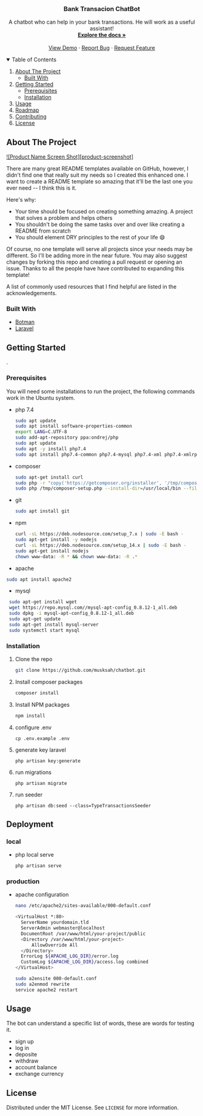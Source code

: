 <!--
*** Thanks for checking out the Best-README-Template. If you have a suggestion
*** that would make this better, please fork the repo and create a pull request
*** or simply open an issue with the tag "enhancement".
*** Thanks again! Now go create something AMAZING! :D
-->



<!-- PROJECT SHIELDS -->
<!--
*** I'm using markdown "reference style" links for readability.
*** Reference links are enclosed in brackets [ ] instead of parentheses ( ).
*** See the bottom of this document for the declaration of the reference variables
*** for contributors-url, forks-url, etc. This is an optional, concise syntax you may use.
*** https://www.markdownguide.org/basic-syntax/#reference-style-links
-->

<!-- PROJECT LOGO -->
<br />
<p align="center">
  <h3 align="center">Bank Transacion ChatBot</h3>

  <p align="center">
    A chatbot who can help in your bank transactions. He will work as a useful assistant!
    <br />
    <a href="https://github.com/othneildrew/Best-README-Template"><strong>Explore the docs »</strong></a>
    <br />
    <br />
    <a href="https://github.com/othneildrew/Best-README-Template">View Demo</a>
    ·
    <a href="https://github.com/othneildrew/Best-README-Template/issues">Report Bug</a>
    ·
    <a href="https://github.com/othneildrew/Best-README-Template/issues">Request Feature</a>
  </p>
</p>



<!-- TABLE OF CONTENTS -->
<details open="open">
  <summary>Table of Contents</summary>
  <ol>
    <li>
      <a href="#about-the-project">About The Project</a>
      <ul>
        <li><a href="#built-with">Built With</a></li>
      </ul>
    </li>
    <li>
      <a href="#getting-started">Getting Started</a>
      <ul>
        <li><a href="#prerequisites">Prerequisites</a></li>
        <li><a href="#installation">Installation</a></li>
      </ul>
    </li>
    <li><a href="#usage">Usage</a></li>
    <li><a href="#roadmap">Roadmap</a></li>
    <li><a href="#contributing">Contributing</a></li>
    <li><a href="#license">License</a></li>
  </ol>
</details>



<!-- ABOUT THE PROJECT -->
## About The Project

[![Product Name Screen Shot][product-screenshot]](https://example.com)

There are many great README templates available on GitHub, however, I didn't find one that really suit my needs so I created this enhanced one. I want to create a README template so amazing that it'll be the last one you ever need -- I think this is it.

Here's why:
* Your time should be focused on creating something amazing. A project that solves a problem and helps others
* You shouldn't be doing the same tasks over and over like creating a README from scratch
* You should element DRY principles to the rest of your life :smile:

Of course, no one template will serve all projects since your needs may be different. So I'll be adding more in the near future. You may also suggest changes by forking this repo and creating a pull request or opening an issue. Thanks to all the people have have contributed to expanding this template!

A list of commonly used resources that I find helpful are listed in the acknowledgements.

### Built With

* [Botman](https://botman.io)
* [Laravel](https://laravel.com)


<!-- GETTING STARTED -->
## Getting Started

.

### Prerequisites

You will need some installations to run the project, the following commands work in the Ubuntu system.

* php 7.4
  ```sh
  sudo apt update
  sudo apt install software-properties-common
  export LANG=C.UTF-8
  sudo add-apt-repository ppa:ondrej/php
  sudo apt update
  sudo apt -y install php7.4
  sudo apt install php7.4-common php7.4-mysql php7.4-xml php7.4-xmlrpc php7.4-curl php7.4-gd php7.4-imagick php7.4-cli php7.4-dev php7.4-imap php7.4-mbstring    php7.4-opcache php7.4-soap php7.4-zip php7.4-intl -y
  ```
* composer
  ```sh
  sudo apt-get install curl
  sudo php -r "copy('https://getcomposer.org/installer', '/tmp/composer-setup.php');"
  sudo php /tmp/composer-setup.php --install-dir=/usr/local/bin --filename=composer
  ``` 
* git
  ```sh
  sudo apt install git
  ```
* npm
  ```sh
  curl -sL https://deb.nodesource.com/setup_7.x | sudo -E bash -
  sudo apt-get install -y nodejs
  curl -sL https://deb.nodesource.com/setup_14.x | sudo -E bash -
  sudo apt-get install nodejs
  chown www-data: -R * && chown www-data: -R .*
  ```
 * apache
  ```sh
  sudo apt install apache2
  ```
 * mysql   
 ```sh
  sudo apt-get install wget
  wget https://repo.mysql.com//mysql-apt-config_0.8.12-1_all.deb
  sudo dpkg -i mysql-apt-config_0.8.12-1_all.deb
  sudo apt-get update
  sudo apt-get install mysql-server
  sudo systemctl start mysql
  ```
  
### Installation

1. Clone the repo
   ```sh
   git clone https://github.com/musksah/chatbot.git
   ```
2. Install composer packages
   ```sh
   composer install
   ```
3. Install NPM packages
   ```sh
   npm install
   ```
4. configure .env
   ```JS
   cp .env.example .env
   ```
5. generate key laravel
   ```JS
   php artisan key:generate
   ```
6. run migrations
   ```JS
   php artisan migrate
   ```
7. run seeder
   ```JS
   php artisan db:seed --class=TypeTransactionsSeeder
   ```
## Deployment

### local
* php local serve
  ```sh
  php artisan serve
  ```
### production
* apache configuration
  ```sh
  nano /etc/apache2/sites-available/000-default.conf
  
  <VirtualHost *:80>
    ServerName yourdomain.tld
    ServerAdmin webmaster@localhost
    DocumentRoot /var/www/html/your-project/public
    <Directory /var/www/html/your-project>
        AllowOverride All
    </Directory>
    ErrorLog ${APACHE_LOG_DIR}/error.log
    CustomLog ${APACHE_LOG_DIR}/access.log combined
  </VirtualHost>
  
  sudo a2ensite 000-default.conf
  sudo a2enmod rewrite
  service apache2 restart
<!-- USAGE EXAMPLES -->
## Usage

The bot can understand a specific list of words, these are words for testing it.

- sign up
- log in
- deposite
- withdraw
- account balance
- exchange currency


<!-- LICENSE -->
## License

Distributed under the MIT License. See `LICENSE` for more information.
